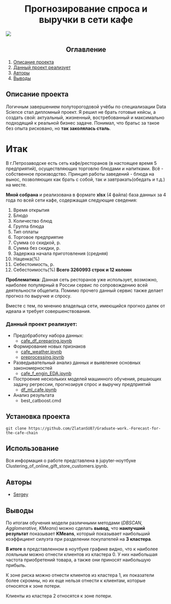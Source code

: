 # <center> Прогнозирование спроса и выручки в сети кафе
![](https://rossaprimavera.ru/static/files/2af9b969d6ff.jpg)

## <center> Оглавление
1. [Опиcание проекта](#описание-проекта)
2. [Данный проект реализует](#данный-проект-реализует)
3. [Авторы](#авторы)
4. [Выводы](#выводы)

## Описание проекта
Логичным завершением полуторогодовой учёбы по специализации Data Science стал дипломный проект. Я решил не брать готовые кейсы, а создать свой: актуальный, жизненный, востребованный и максимально подходящий к реальной бизнес задаче. Понимал, что братьс за такое без опыта рисковано, но **так заколялась сталь**.

# Итак
В г.Петрозаводске есть сеть кафе/ресторанов (в настоящее время 5 предприятий), осуществляющих торговлю блюдами и напитками. Всё - собственное производство. Принцип работы заведений - блюда на вынос, позволяющих как брать с собой, так и завтракать(обедать и т.д.) на месте.

**Мной собрана** и реализована в формате **xlsx** (4 файла) база данных за 4 года по всей сети кафе, содержащая следующие сведения:
1. Время открытия
2. Блюдо
3. Количество блюд
4. Группа блюда
5. Тип оплаты
6. Торговое предприятие
7. Сумма со скидкой, р.
8. Сумма без скидки, р.
9. Задержка начала приготовления (средняя)
10. Наценка(%)
11. Себестоимость, р.
12. Себестоимость(%)
**Всего 3260993 строк и 12 колонн**

**Проблематика**: Данная сеть ресторанов уже использует, возможно, наиболее популярный в России сервис по сопровождению всей деятельности общепита. Помимо прочего данный сервис также делает прогноз по выручке и спросу.

Вместе с тем, по мнению владельца сети, имеющийся прогноз далек от идеала и требует совершенствования.

### Данный проект реализует:
* Предобработку набора данных:
  - [cafe_df_preparing.ipynb](./cafe_df_preparing.ipynb)
* Формирование новых признаков
  - [cafe_weather.ipynb](./cafe_weather.ipynb)
  - [preprocessing.ipynb](./preprocessing.ipynb)
* Разведывательный анализ данных и выявление основных закономерностей
  - [cafe_f_engin_EDA.ipynb](./cafe_f_engin_EDA.ipynb)
* Построение нескольких моделей машинного обучения, решающих задачу регрессии, прогнозируя спрос и выручку предприятий
  - [df_ml_cafe.ipynb](./df_ml_cafe.ipynb)
* Анализ результата
  - best_catboost.cmd

## Установка проекта
```
git clone https://github.com/ZlatanSU87/Graduate-work.-Forecast-for-the-cafe-chain
```

## Использование
Вся информация о работе представлена в jupyter-ноутбуке Clustering_of_online_gift_store_customers.ipynb.

## Авторы

* [Sergey](https://t.me/IZ20112022)

## Выводы

По итогам обучения модели различными методами (*DBSCAN, Agglomerative, KMeans*) можно сделать **вывод**, что **наилучший результат** показывает **KMeans**, который показывает наибольший коэффициент силуэта при разделении покупателей на **3 кластера**.

**В итоге** в представленном в ноутбуке графике видно, что к наиболее лояльным можно отнести клиентов из кластера 0. У них наибольшая частота приобретений товара, а также они приносят наибольшую прибыль.

К зоне риска можно отнести клиентов из кластера 1, их показатели более скромны, но их еще нельзя отнести к клиентам, которые относятся к зоне потери.

Клиенты из кластера 2 относятся к зоне потери.
